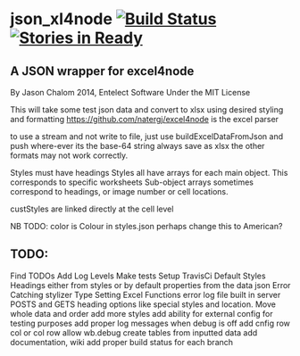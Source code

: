 json_xl4node [![Build Status](https://travis-ci.org/TRex22/json_xl4node.svg)](https://travis-ci.org/TRex22/json_xl4node) [![Stories in Ready](https://badge.waffle.io/TRex22/json_xl4node.png?label=ready&title=Ready)](https://waffle.io/TRex22/json_xl4node)
============

A JSON wrapper for excel4node
-----------------------------

By Jason Chalom 2014, Entelect Software
Under the MIT License

This will take some test json data and convert to xlsx using desired styling and formatting
https://github.com/natergj/excel4node is the excel parser

to use a stream and not write to file, just use buildExcelDataFromJson and push where-ever its the base-64 string
always save as xlsx the other formats may not work correctly.

Styles must have headings
Styles all have arrays for each main object. This corresponds to specific worksheets
Sub-object arrays sometimes correspond to headings, or image number or cell locations.

custStyles are linked directly at the cell level

NB TODO: color is Colour in styles.json perhaps change this to American?

TODO:
----- 
  Find TODOs
  Add Log Levels
  Make tests
  Setup TravisCi
  Default Styles
  Headings either from styles or by default properties from the data json
  Error Catching
  stylizer
  Type Setting
  Excel Functions
  error log file
  built in server POSTS and GETS
  heading options like special styles and location.
  Move whole data and order
  add more styles
  add ability for external config for testing purposes
  add proper log messages when debug is off
  add cnfig row col or col row
  allow wb.debug
  create tables from inputted data
  add documentation, wiki
  add proper build status for each branch


